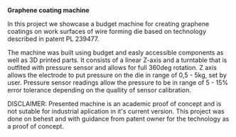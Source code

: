 **Graphene coating machine**

In this project we showcase a budget machine for creating graphene coatings on work surfaces of wire forming die based on technology described in patent  PL 239477.

The machine was built using budget and easly accessible components as well as 3D printed parts. 
It consists of a linear Z-axis and a turntable that is outfited with pressure sensor and allows for full 360deg rotation.
Z axis allows the electrode to put pressure on the die in range of 0,5 - 5kg, set by user. 
Pressure sensor readings allow the pressure to be in range of 5 - 15% error tolerance depending on the quallity of sensor calibration.


DISCLAIMER:
Presented machine is an academic proof of concept and is not sutable for industrial aplication in it's current version. 
This project was done on behest and with guidance from patent owner for the technology as a proof of concept.
